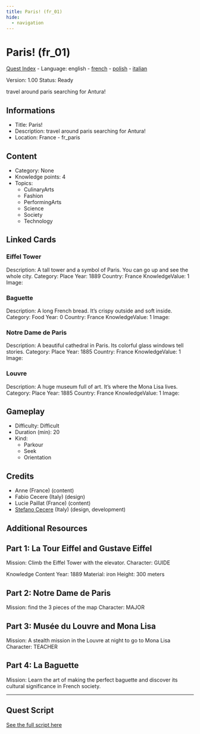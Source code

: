 ```yaml
---
title: Paris! (fr_01)
hide:
  - navigation
---
```


# Paris! (fr_01)
[Quest Index](./index.md) - Language: english - [french](./fr_01.fr.md) - [polish](./fr_01.pl.md) - [italian](./fr_01.it.md)

Version: 1.00
Status: Ready

travel around paris searching for Antura!

## Informations

- Title: Paris!
- Description: travel around paris searching for Antura!
- Location: France - fr_paris
## Content
- Category: None
- Knowledge points: 4
- Topics:
  - CulinaryArts
  - Fashion
  - PerformingArts
  - Science
  - Society
  - Technology

## Linked Cards
### Eiffel Tower
Description: A tall tower and a symbol of Paris. You can go up and see the whole city.
Category: Place
Year: 1889
Country: France
KnowledgeValue: 1
Image: 

### Baguette
Description: A long French bread. It’s crispy outside and soft inside.
Category: Food
Year: 0
Country: France
KnowledgeValue: 1
Image: 

### Notre Dame de Paris
Description: A beautiful cathedral in Paris. Its colorful glass windows tell stories.
Category: Place
Year: 1885
Country: France
KnowledgeValue: 1
Image: 

### Louvre
Description: A huge museum full of art. It’s where the Mona Lisa lives.
Category: Place
Year: 1885
Country: France
KnowledgeValue: 1
Image: 

## Gameplay
- Difficulty: Difficult
- Duration (min): 20
- Kind:
  - Parkour
  - Seek
  - Orientation
## Credits
- Anne (France) (content)
- Fabio Cecere (Italy) (design)
- Lucie Paillat (France) (content)
- [Stefano Cecere](https://stefanocecere.com) (Italy) (design, development)

## Additional Resources


## Part 1: La Tour Eiffel and Gustave Eiffel
Mission: Climb the Eiffel Tower with the elevator.
Character: GUIDE

Knowledge Content
Year: 1889
Material: iron
Height: 300 meters

## Part 2: Notre Dame de Paris
Mission: find the 3 pieces of the map
Character: MAJOR

## Part 3: Musée du Louvre and Mona Lisa
Mission: A stealth mission in the Louvre at night to go to Mona Lisa
Character: TEACHER

## Part 4: La Baguette
Mission: Learn the art of making the perfect baguette and discover its cultural significance in French society.


---

## Quest Script

[See the full script here](./fr_01-script.md)
